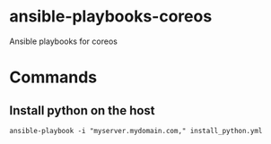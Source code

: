 ansible-playbooks-coreos
========================

Ansible playbooks for coreos

# Commands
## Install python on the host
    ansible-playbook -i "myserver.mydomain.com," install_python.yml
